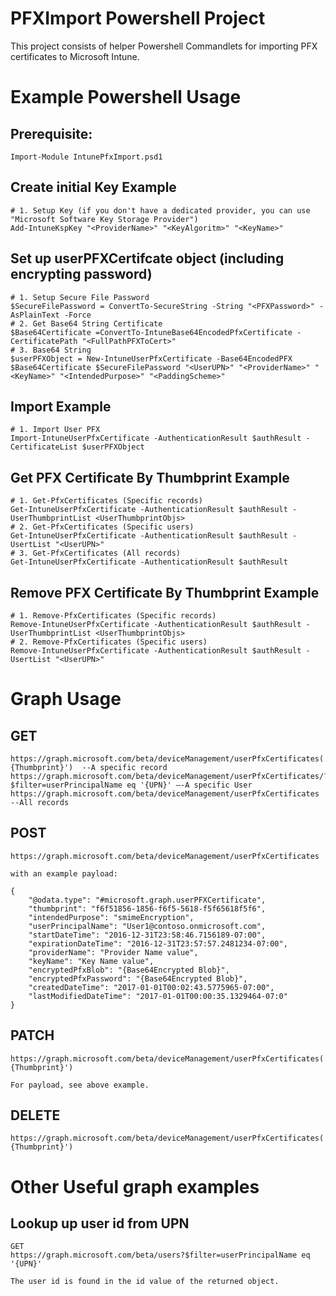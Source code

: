 # PFXImport Powershell Project

This project consists of helper Powershell Commandlets for importing PFX certificates to Microsoft Intune.

# Example Powershell Usage

## Prerequisite:
	Import-Module IntunePfxImport.psd1

## Create initial Key Example

	# 1. Setup Key (if you don't have a dedicated provider, you can use "Microsoft Software Key Storage Provider")
	Add-IntuneKspKey "<ProviderName>" "<KeyAlgoritm>" "<KeyName>"
	
## Set up userPFXCertifcate object (including encrypting password)

	# 1. Setup Secure File Password
	$SecureFilePassword = ConvertTo-SecureString -String "<PFXPassword>" -AsPlainText -Force
	# 2. Get Base64 String Certificate
	$Base64Certificate =ConvertTo-IntuneBase64EncodedPfxCertificate -CertificatePath "<FullPathPFXToCert>"
	# 3. Base64 String
	$userPFXObject = New-IntuneUserPfxCertificate -Base64EncodedPFX $Base64Certificate $SecureFilePassword "<UserUPN>" "<ProviderName>" "<KeyName>" "<IntendedPurpose>" "<PaddingScheme>"
	

## Import Example

	# 1. Import User PFX
	Import-IntuneUserPfxCertificate -AuthenticationResult $authResult -CertificateList $userPFXObject
	
## Get PFX Certificate By Thumbprint Example

	# 1. Get-PfxCertificates (Specific records)
	Get-IntuneUserPfxCertificate -AuthenticationResult $authResult -UserThumbprintList <UserThumbprintObjs>
	# 2. Get-PfxCertificates (Specific users)
	Get-IntuneUserPfxCertificate -AuthenticationResult $authResult -UsertList "<UserUPN>"
	# 3. Get-PfxCertificates (All records)
	Get-IntuneUserPfxCertificate -AuthenticationResult $authResult


## Remove PFX Certificate By Thumbprint Example

	# 1. Remove-PfxCertificates (Specific records)
	Remove-IntuneUserPfxCertificate -AuthenticationResult $authResult -UserThumbprintList <UserThumbprintObjs>
	# 2. Remove-PfxCertificates (Specific users)
	Remove-IntuneUserPfxCertificate -AuthenticationResult $authResult -UsertList "<UserUPN>"



# Graph Usage

## GET
	https://graph.microsoft.com/beta/deviceManagement/userPfxCertificates('{Userid}-{Thumbprint}')  --A specific record
	https://graph.microsoft.com/beta/deviceManagement/userPfxCertificates/?$filter=userPrincipalName eq '{UPN}' –-A specific User
	https://graph.microsoft.com/beta/deviceManagement/userPfxCertificates --All records

## POST
	https://graph.microsoft.com/beta/deviceManagement/userPfxCertificates
 
	with an example payload:
 
	{
		"@odata.type": "#microsoft.graph.userPFXCertificate",
		"thumbprint": "f6f51856-1856-f6f5-5618-f5f65618f5f6",
		"intendedPurpose": "smimeEncryption",
		"userPrincipalName": "User1@contoso.onmicrosoft.com",
		"startDateTime": "2016-12-31T23:58:46.7156189-07:00",
		"expirationDateTime": "2016-12-31T23:57:57.2481234-07:00",
		"providerName": "Provider Name value",
		"keyName": "Key Name value",
		"encryptedPfxBlob": "{Base64Encrypted Blob}",
		"encryptedPfxPassword": "{Base64Encrypted Blob}",
		"createdDateTime": "2017-01-01T00:02:43.5775965-07:00",
		"lastModifiedDateTime": "2017-01-01T00:00:35.1329464-07:0"
	}

## PATCH
	https://graph.microsoft.com/beta/deviceManagement/userPfxCertificates('{UserId}-{Thumbprint}')

	For payload, see above example.

## DELETE
	https://graph.microsoft.com/beta/deviceManagement/userPfxCertificates('{UserId}-{Thumbprint}')


# Other Useful graph examples

## Lookup up user id from UPN
	GET
	https://graph.microsoft.com/beta/users?$filter=userPrincipalName eq '{UPN}'

	The user id is found in the id value of the returned object.
